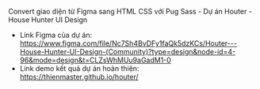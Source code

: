 Convert giao diện từ Figma sang HTML CSS với Pug Sass - Dự án Houter - House Hunter UI Design

- Link Figma của dự án: https://www.figma.com/file/Nc7Sh4BvDFy1faQk5dzKCs/Houter---House-Hunter-UI-Design-(Community)?type=design&node-id=4-96&mode=design&t=CLZsWhMUu9aGadM1-0
- Link demo kết quả dự án hoàn thiện: https://thienmaster.github.io/houter/
